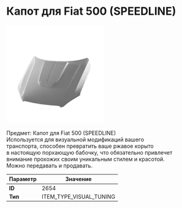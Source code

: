 # Капот для Fiat 500 (SPEEDLINE)

![Item Image](../img/2654.webp?raw=true)

Предмет: Капот для Fiat 500 (SPEEDLINE)<br>Используется для визуальной модификаций вашего<br>транспорта, способен превратить ваше ржавое корыто<br>в настоящую порхающую бабочку, что обязательно привлечет<br>внимание прохожих своим уникальным стилем и красотой.<br>Можно передавать и продавать.


| Параметр | Значение |
|----------|----------|
| **ID** | 2654 |
| **Тип** | ITEM_TYPE_VISUAL_TUNING |

